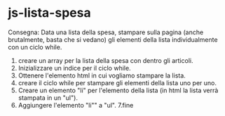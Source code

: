 # js-lista-spesa

Consegna:
Data una lista della spesa, stampare sulla pagina (anche brutalmente, basta che si vedano) gli elementi della lista individualmente con un ciclo while.

1. creare un array per la lista della spesa con dentro gli articoli.
2. Inizializzare un indice per il ciclo while.
3. Ottenere l'elemento html in cui vogliamo stampare la lista.
4. creare il ciclo while per stampare gli elementi della lista uno per uno.
5. Creare un elemento "li" per l'elemento della lista (in html la lista verrà stampata in un "ul").
6. Aggiungere l'elemento "li"" a "ul".
7.fine